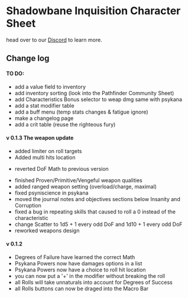 # Shadowbane Inquisition Character Sheet
head over to our [Discord](https://discord.gg/rc9Fwgp9qv) to learn more.
## Change log

#### TO DO:
+ add a value field to inventory
+ add inventory sorting (look into the Pathfinder Community Sheet)
+ add Characteristics Bonus selector to weap dmg same with psykana
+ add a stat modifier table
+ add a buff menu (temp stats changes & fatigue ignore)
+ make a changelog page
+ add a crit table (reuse the righteous fury)

#### v 0.1.3 The weapon update
+ added limiter on roll targets
+ Added multi hits location
- reverted DoF Math to previous version
+ finished Proven/Primitive/Vengeful weapon qualities
+ added ranged weapon setting (overload/charge, maximal)
+ fixed psyniscience in psykana
+ moved the journal notes and objectives sections below Insanity and Corruption
+ fixed a bug in repeating skills that caused to roll a 0 instead of the characteristic
+ change Scatter to 1d5 + 1 every odd DoF and 1d10 + 1 every odd DoF
+ reworked weapons design

#### v 0.1.2
+ Degrees of Failure have learned the correct Math
+ Psykana Powers now have damages options in a list
+ Psykana Powers now have a choice to roll hit location
+ you can now put a '+' in the modifier without breaking the roll
+ all Rolls will take unnaturals into account for Degrees of Success
+ all Rolls buttons can now be draged into the Macro Bar

